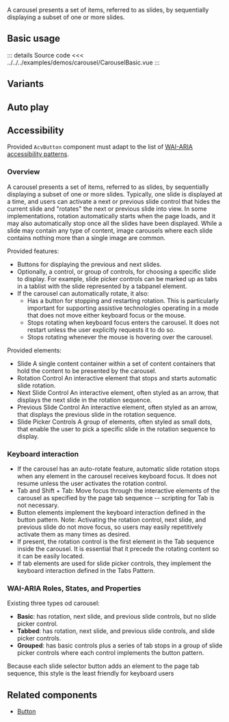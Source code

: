 A carousel presents a set of items, referred to as slides,
by sequentially displaying a subset of one or more slides.

## Basic usage

<CarouselBasic />

::: details Source code
<<< ../../../examples/demos/carousel/CarouselBasic.vue
:::

## Variants

## Auto play

<CarouselAutoPlay />

## Accessibility

Provided `AcvButton` component must adapt to the list of
[WAI-ARIA accessibility patterns](https://www.w3.org/WAI/ARIA/apg/patterns/carousel/).

### Overview

A carousel presents a set of items, referred to as slides, by sequentially displaying a subset of one or more slides. Typically, one slide is displayed at a time, and users can activate a next or previous slide control that hides the current slide and "rotates" the next or previous slide into view. In some implementations, rotation automatically starts when the page loads, and it may also automatically stop once all the slides have been displayed. While a slide may contain any type of content, image carousels where each slide contains nothing more than a single image are common.

Provided features:

- Buttons for displaying the previous and next slides.
- Optionally, a control, or group of controls, for choosing a specific slide to display. For example, slide picker controls can be marked up as tabs in a tablist with the slide represented by a tabpanel element.
- If the carousel can automatically rotate, it also:
  - Has a button for stopping and restarting rotation. This is particularly important for supporting assistive technologies operating in a mode that does not move either keyboard focus or the mouse.
  - Stops rotating when keyboard focus enters the carousel. It does not restart unless the user explicitly requests it to do so.
  - Stops rotating whenever the mouse is hovering over the carousel.

Provided elements:

- Slide
  A single content container within a set of content containers that hold the content to be presented by the carousel.
- Rotation Control
  An interactive element that stops and starts automatic slide rotation.
- Next Slide Control
  An interactive element, often styled as an arrow, that displays the next slide in the rotation sequence.
- Previous Slide Control
  An interactive element, often styled as an arrow, that displays the previous slide in the rotation sequence.
- Slide Picker Controls
  A group of elements, often styled as small dots, that enable the user to pick a specific slide in the rotation sequence to display.

### Keyboard interaction

- If the carousel has an auto-rotate feature, automatic slide rotation stops when any element in the carousel receives keyboard focus. It does not resume unless the user activates the rotation control.
- Tab and Shift + Tab: Move focus through the interactive elements of the carousel as specified by the page tab sequence -- scripting for Tab is not necessary.
- Button elements implement the keyboard interaction defined in the button pattern. Note: Activating the rotation control, next slide, and previous slide do not move focus, so users may easily repetitively activate them as many times as desired.
- If present, the rotation control is the first element in the Tab sequence inside the carousel. It is essential that it precede the rotating content so it can be easily located.
- If tab elements are used for slide picker controls, they implement the keyboard interaction defined in the Tabs Pattern.

### WAI-ARIA Roles, States, and Properties

Existing three types od carousel:

- **Basic**: has rotation, next slide, and previous slide controls, but no slide picker control.
- **Tabbed**: has rotation, next slide, and previous slide controls, and slide picker controls.
- **Grouped**: has basic controls plus a series of tab stops in a group of slide picker controls where each control implements the button pattern.

Because each slide selector button adds an element to the page tab sequence, this style is the least friendly for keyboard users

## Related components

- [Button](/components/button/button.doc)
